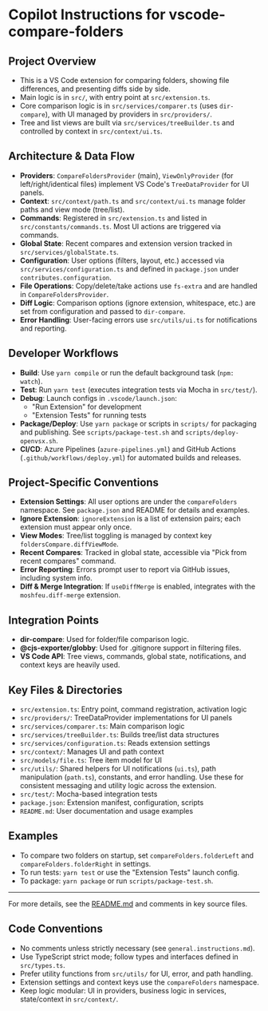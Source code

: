 # Copilot Instructions for vscode-compare-folders

## Project Overview
- This is a VS Code extension for comparing folders, showing file differences, and presenting diffs side by side.
- Main logic is in `src/`, with entry point at `src/extension.ts`.
- Core comparison logic is in `src/services/comparer.ts` (uses `dir-compare`), with UI managed by providers in `src/providers/`.
- Tree and list views are built via `src/services/treeBuilder.ts` and controlled by context in `src/context/ui.ts`.

## Architecture & Data Flow
- **Providers**: `CompareFoldersProvider` (main), `ViewOnlyProvider` (for left/right/identical files) implement VS Code's `TreeDataProvider` for UI panels.
- **Context**: `src/context/path.ts` and `src/context/ui.ts` manage folder paths and view mode (tree/list).
- **Commands**: Registered in `src/extension.ts` and listed in `src/constants/commands.ts`. Most UI actions are triggered via commands.
- **Global State**: Recent compares and extension version tracked in `src/services/globalState.ts`.
- **Configuration**: User options (filters, layout, etc.) accessed via `src/services/configuration.ts` and defined in `package.json` under `contributes.configuration`.
- **File Operations**: Copy/delete/take actions use `fs-extra` and are handled in `CompareFoldersProvider`.
- **Diff Logic**: Comparison options (ignore extension, whitespace, etc.) are set from configuration and passed to `dir-compare`.
- **Error Handling**: User-facing errors use `src/utils/ui.ts` for notifications and reporting.

## Developer Workflows
- **Build**: Use `yarn compile` or run the default background task (`npm: watch`).
- **Test**: Run `yarn test` (executes integration tests via Mocha in `src/test/`).
- **Debug**: Launch configs in `.vscode/launch.json`:
  - "Run Extension" for development
  - "Extension Tests" for running tests
- **Package/Deploy**: Use `yarn package` or scripts in `scripts/` for packaging and publishing. See `scripts/package-test.sh` and `scripts/deploy-openvsx.sh`.
- **CI/CD**: Azure Pipelines (`azure-pipelines.yml`) and GitHub Actions (`.github/workflows/deploy.yml`) for automated builds and releases.

## Project-Specific Conventions
- **Extension Settings**: All user options are under the `compareFolders` namespace. See `package.json` and README for details and examples.
- **Ignore Extension**: `ignoreExtension` is a list of extension pairs; each extension must appear only once.
- **View Modes**: Tree/list toggling is managed by context key `foldersCompare.diffViewMode`.
- **Recent Compares**: Tracked in global state, accessible via "Pick from recent compares" command.
- **Error Reporting**: Errors prompt user to report via GitHub issues, including system info.
- **Diff & Merge Integration**: If `useDiffMerge` is enabled, integrates with the `moshfeu.diff-merge` extension.

## Integration Points
- **dir-compare**: Used for folder/file comparison logic.
- **@cjs-exporter/globby**: Used for .gitignore support in filtering files.
- **VS Code API**: Tree views, commands, global state, notifications, and context keys are heavily used.

## Key Files & Directories
- `src/extension.ts`: Entry point, command registration, activation logic
- `src/providers/`: TreeDataProvider implementations for UI panels
- `src/services/comparer.ts`: Main comparison logic
- `src/services/treeBuilder.ts`: Builds tree/list data structures
- `src/services/configuration.ts`: Reads extension settings
- `src/context/`: Manages UI and path context
- `src/models/file.ts`: Tree item model for UI
- `src/utils/`: Shared helpers for UI notifications (`ui.ts`), path manipulation (`path.ts`), constants, and error handling. Use these for consistent messaging and utility logic across the extension.
- `src/test/`: Mocha-based integration tests
- `package.json`: Extension manifest, configuration, scripts
- `README.md`: User documentation and usage examples

## Examples
- To compare two folders on startup, set `compareFolders.folderLeft` and `compareFolders.folderRight` in settings.
- To run tests: `yarn test` or use the "Extension Tests" launch config.
- To package: `yarn package` or run `scripts/package-test.sh`.

---
For more details, see the [README.md](../README.md) and comments in key source files.

## Code Conventions
- No comments unless strictly necessary (see `general.instructions.md`).
- Use TypeScript strict mode; follow types and interfaces defined in `src/types.ts`.
- Prefer utility functions from `src/utils/` for UI, error, and path handling.
- Extension settings and context keys use the `compareFolders` namespace.
- Keep logic modular: UI in providers, business logic in services, state/context in `src/context/`.
